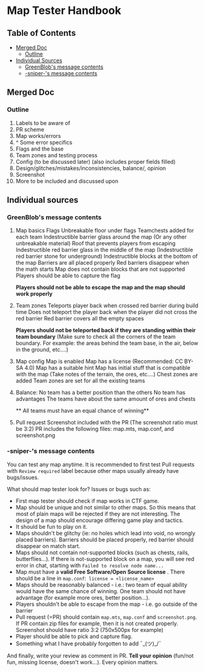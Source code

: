 # Map Tester Handbook
## Table of Contents
- [Merged Doc](#merged-doc)
    - [Outline](#outline)
- [Individual Sources](#individual-sources)
    - [GreenBlob's message contents](#greenblobs-message-contents)
    - [-sniper-'s message contents](#sniper-s-message-contents)

## Merged Doc
### Outline
1. Labels to be aware of
2. PR scheme
3. Map works/errors
4. ^ Some error specifics
5. Flags and the base
6. Team zones and testing process
7. Config (to be discussed later) (also includes proper fields filled)
8. Design/glitches/mistakes/inconsistencies, balance/, opinion
9. Screenshot 
10. More to be included and discussed upon


## Individual sources
### GreenBlob's message contents 
1. Map basics
    Flags
    Unbreakable floor under flags
    Teamchests added for each team
    Indestructible barrier glass around the map (Or any other unbreakable material)
    Roof that prevents players from escaping
    Indestructible red barrier glass in the middle of the map (Indestructible red barrier stone for underground)
    Indestructible blocks at the bottom of the map
    Barriers are all placed properly
    Red barriers disappear when the math starts
    Map does not contain blocks that are not supported
    Players should be able to capture the flag
    
    **Players should not be able to escape the map and the map should work properly**

2. Team zones
    Teleports player back when crossed red barrier during build time
    Does not teleport the player back when the player did not cross the red barrier
    Red barrier covers all the empty spaces
    
    **Players should not be teleported back if they are standing within their team boundary**
    (Make sure to check all the corners of the team boundary. For example: the areas behind the team base, in the air, below in the ground, etc....)

3. Map config
    Map is enabled
    Map has a license (Recommended: CC BY-SA 4.0)
    Map has a suitable hint
    Map has initial stuff that is compatible with the map (Take notes of the terrain, the ores, etc....)
    Chest zones are added
    Team zones are set for all the existing teams

4. Balance:
    No team has a better position than the others
    No team has advantages
    The teams have about the same amount of ores and chests

   ** All teams must have an equal chance of winning**

5. Pull request
    Screenshot included with the PR (The screenshot ratio must be 3:2)
    PR includes the following files: map.mts, map.conf, and screenshot.png

### -sniper-'s message contents
You can test any map anytime. It is recommended to first test Pull requests with `Review required` label because other maps usually already have bugs/issues.

What should map tester look for? Issues or bugs such as:

- First map tester should check if map works in CTF game.
- Map should be unique and not similar to other maps. So this means that most of plain maps will be rejected if they are not interesting. The design of a map should encourage differing game play and tactics.
- It should be fun to play on it.
- Maps shouldn't be glitchy (ie: no holes which lead into void, no wrongly placed barriers). Barriers should be placed properly, red barrier should disappear on match start.
- Maps should not contain not-supported blocks (such as chests, rails, butterflies...). If there is not-supported block on a map, you will see red error in chat, starting with `Failed to resolve node name...`
- Map must have a **valid Free Software/Open Source license** . There should be a line in `map.conf`:` license = <license_name>`
- Maps should be reasonably balanced - i.e.: two team of equal ability would have the same chance of winning. One team should not have advantage (for example more ores, better position...).
- Players shouldn't be able to escape from the map - i.e. go outside of the barrier
- Pull request (=PR) should contain `map.mts`, `map.conf` and `screenshot.png`. If PR contain zip files for example, then it is not created properly. Screenshot should have ratio 3:2 (750x500px for example)
- Player should be able to pick and capture flag.
- Something what I have probably forgotten to add ¯\_(ツ)_/¯

And finally, write your review as comment in PR. **Tell your opinion** (fun/not fun, missing license, doesn't work...). Every opinion matters.